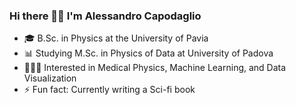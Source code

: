 ### Hi there 👋🏻 I'm Alessandro Capodaglio

- :mortar_board: B.Sc. in Physics at the University of Pavia
- :bar_chart: Studying M.Sc. in Physics of Data at University of Padova
- 👩🏻‍💻 Interested in Medical Physics, Machine Learning, and Data Visualization
- ⚡ Fun fact: Currently writing a Sci-fi book
